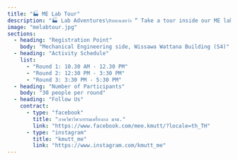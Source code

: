 ```yaml
---
title: "🏭 ME Lab Tour"
description: "🏭 Lab Adventures\nบอกเลยว่า “ Take a tour inside our ME labs—you’ll see mechanical engineering is way more than just cars. We’re talking next-level tech!\n- ESC LAB\n-Astronergy lab\n-FUTURE Lab\n-AMeF Lab\n-CERL Lab\n-Medical Robotics and Biomechanics Laboratory\n-SMART Lab"
image: "melabtour.jpg"
sections:
  - heading: "Registration Point"
    body: "Mechanical Engineering side, Wissawa Wattana Building (S4)"
  - heading: "Activity Schedule"
    list:
      - "Round 1: 10.30 AM - 12.30 PM"
      - "Round 2: 12:30 PM - 3:30 PM"
      - "Round 3: 3:30 PM - 5:30 PM"
  - heading: "Number of Participants"
    body: "30 people per round"
  - heading: "Follow Us"
    contract:
      - type: "facebook"
        title: "ภาควิชาวิศวกรรมเครื่องกล มจธ."
        link: "https://www.facebook.com/mee.kmutt/?locale=th_TH"
      - type: "instagram"
        title: "kmutt_me"
        link: "https://www.instagram.com/kmutt_me"
---
```

